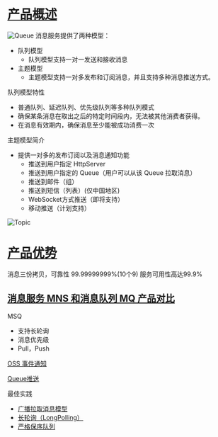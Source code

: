 
# [产品概述](https://help.aliyun.com/document_detail/27414.html)

![Queue](http://docs-aliyun.cn-hangzhou.oss.aliyun-inc.com/assets/pic/27414/intl_en/1489471777368/Screen%20Shot%202017-03-14%20at%202.09.01%20PM.png)
消息服务提供了两种模型：
 - 队列模型
   * 队列模型支持一对一发送和接收消息
 - 主题模型
   * 主题模型支持一对多发布和订阅消息，并且支持多种消息推送方式。

队列模型特性
  - 普通队列、延迟队列、优先级队列等多种队列模式
  - 确保某条消息在取出之后的特定时间段内，无法被其他消费者获得。
  - 在消息有效期内，确保消息至少能被成功消费一次

主题模型简介
  - 提供一对多的发布订阅以及消息通知功能
    * 推送到用户指定 HttpServer
    * 推送到用户指定的 Queue（用户可以从该 Queue 拉取消息）
    * 推送到邮件（组）
    * 推送到短信（列表）(仅中国地区)
    * WebSocket方式推送（即将支持）
    * 移动推送（计划支持）

![Topic](http://docs-aliyun.cn-hangzhou.oss.aliyun-inc.com/assets/pic/27414/intl_en/1489473774057/Screen%20Shot%202017-03-14%20at%202.42.35%20PM.png)

# [产品优势](https://help.aliyun.com/document_detail/27416.html)

消息三份拷贝，可靠性 99.99999999%(10个9)
服务可用性高达99.9%

## [消息服务 MNS 和消息队列 MQ 产品对比](https://help.aliyun.com/document_detail/27437.html)

MSQ
- 支持长轮询
- 消息优先级
- Pull，Push

[OSS 事件通知](https://help.aliyun.com/document_detail/52996.html)

[Queue推送](https://help.aliyun.com/document_detail/27434.html)

最佳实践
  - [广播拉取消息模型](https://help.aliyun.com/document_detail/34483.html)
  - [长轮询（LongPolling）](https://help.aliyun.com/document_detail/34478.html)
  - [严格保序队列]()
